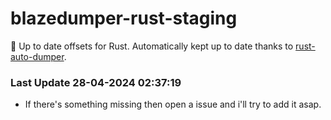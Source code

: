 # blazedumper-rust-staging

🚀 Up to date offsets for Rust. Automatically kept up to date thanks to [rust-auto-dumper](https://github.com/Akandesh/rust-auto-dumper).


### Last Update 28-04-2024 02:37:19
- If there's something missing then open a issue and i'll try to add it asap.